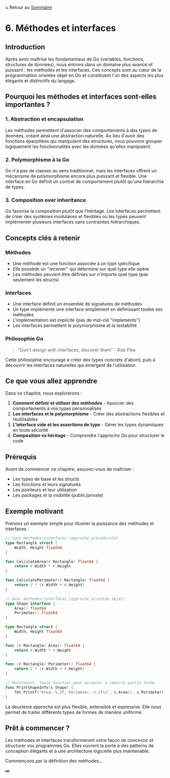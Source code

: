 🔝 Retour au [Sommaire](/SOMMAIRE.md)

# 6. Méthodes et interfaces

## Introduction

Après avoir maîtrisé les fondamentaux de Go (variables, fonctions, structures de données), nous entrons dans un domaine plus avancé et puissant : les méthodes et les interfaces. Ces concepts sont au cœur de la programmation orientée objet en Go et constituent l'un des aspects les plus élégants et distinctifs du langage.

## Pourquoi les méthodes et interfaces sont-elles importantes ?

### 1. **Abstraction et encapsulation**
Les méthodes permettent d'associer des comportements à des types de données, créant ainsi une abstraction naturelle. Au lieu d'avoir des fonctions éparpillées qui manipulent des structures, nous pouvons grouper logiquement les fonctionnalités avec les données qu'elles manipulent.

### 2. **Polymorphisme à la Go**
Go n'a pas de classes au sens traditionnel, mais les interfaces offrent un mécanisme de polymorphisme encore plus puissant et flexible. Une interface en Go définit un contrat de comportement plutôt qu'une hiérarchie de types.

### 3. **Composition over inheritance**
Go favorise la composition plutôt que l'héritage. Les interfaces permettent de créer des systèmes modulaires et flexibles où les types peuvent implémenter plusieurs interfaces sans contraintes hiérarchiques.

## Concepts clés à retenir

### **Méthodes**
- Une méthode est une fonction associée à un type spécifique
- Elle possède un "receiver" qui détermine sur quel type elle opère
- Les méthodes peuvent être définies sur n'importe quel type (pas seulement les structs)

### **Interfaces**
- Une interface définit un ensemble de signatures de méthodes
- Un type implémente une interface simplement en définissant toutes ses méthodes
- L'implémentation est implicite (pas de mot-clé "implements")
- Les interfaces permettent le polymorphisme et la testabilité

### **Philosophie Go**
> "Don't design with interfaces, discover them" - Rob Pike

Cette philosophie encourage à créer des types concrets d'abord, puis à découvrir les interfaces naturelles qui émergent de l'utilisation.

## Ce que vous allez apprendre

Dans ce chapitre, nous explorerons :

1. **Comment définir et utiliser des méthodes** - Associer des comportements à vos types personnalisés
2. **Les interfaces et le polymorphisme** - Créer des abstractions flexibles et réutilisables
3. **L'interface vide et les assertions de type** - Gérer les types dynamiques en toute sécurité
4. **Composition vs héritage** - Comprendre l'approche Go pour structurer le code

## Prérequis

Avant de commencer ce chapitre, assurez-vous de maîtriser :
- Les types de base et les structs
- Les fonctions et leurs signatures
- Les pointeurs et leur utilisation
- Les packages et la visibilité (public/private)

## Exemple motivant

Prenons un exemple simple pour illustrer la puissance des méthodes et interfaces :

```go
// Sans méthodes/interfaces (approche procédurale)
type Rectangle struct {
    Width, Height float64
}

func CalculateArea(r Rectangle) float64 {
    return r.Width * r.Height
}

func CalculatePerimeter(r Rectangle) float64 {
    return 2 * (r.Width + r.Height)
}

// Avec méthodes/interfaces (approche orientée objet)
type Shape interface {
    Area() float64
    Perimeter() float64
}

type Rectangle struct {
    Width, Height float64
}

func (r Rectangle) Area() float64 {
    return r.Width * r.Height
}

func (r Rectangle) Perimeter() float64 {
    return 2 * (r.Width + r.Height)
}

// Maintenant, toute fonction peut accepter n'importe quelle forme
func PrintShapeInfo(s Shape) {
    fmt.Printf("Area: %.2f, Perimeter: %.2f\n", s.Area(), s.Perimeter())
}
```

La deuxième approche est plus flexible, extensible et expressive. Elle nous permet de traiter différents types de formes de manière uniforme.

## Prêt à commencer ?

Les méthodes et interfaces transformeront votre façon de concevoir et structurer vos programmes Go. Elles ouvrent la porte à des patterns de conception élégants et à une architecture logicielle plus maintenable.

Commençons par la définition des méthodes...

⏭️
